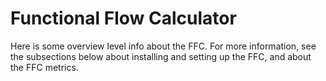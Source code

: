 # Functional Flow Calculator

Here is some overview level info about the FFC. For more information, see the subsections below about installing and setting up the FFC, and about the FFC metrics.
